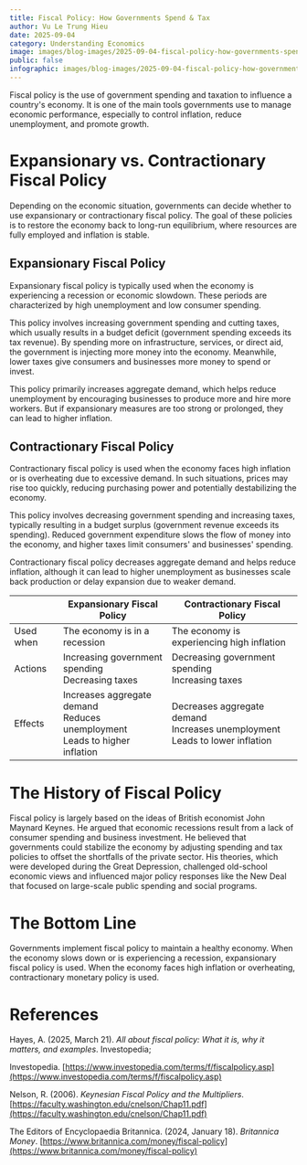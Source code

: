 ```yaml
---
title: Fiscal Policy: How Governments Spend & Tax
author: Vu Le Trung Hieu
date: 2025-09-04
category: Understanding Economics
image: images/blog-images/2025-09-04-fiscal-policy-how-governments-spend-and-tax/post-image.png
public: false
infographic: images/blog-images/2025-09-04-fiscal-policy-how-governments-spend-and-tax/infographic.png
---
```


Fiscal policy is the use of government spending and taxation to influence a country's economy. It is one of the main tools governments use to manage economic performance, especially to control inflation, reduce unemployment, and promote growth.

# Expansionary vs. Contractionary Fiscal Policy

Depending on the economic situation, governments can decide whether to use expansionary or contractionary fiscal policy. The goal of these policies is to restore the economy back to long-run equilibrium, where resources are fully employed and inflation is stable.

## Expansionary Fiscal Policy

Expansionary fiscal policy is typically used when the economy is experiencing a recession or economic slowdown. These periods are characterized by high unemployment and low consumer spending.

This policy involves increasing government spending and cutting taxes, which usually results in a budget deficit (government spending exceeds its tax revenue). By spending more on infrastructure, services, or direct aid, the government is injecting more money into the economy. Meanwhile, lower taxes give consumers and businesses more money to spend or invest.

This policy primarily increases aggregate demand, which helps reduce unemployment by encouraging businesses to produce more and hire more workers. But if expansionary measures are too strong or prolonged, they can lead to higher inflation.

## Contractionary Fiscal Policy

Contractionary fiscal policy is used when the economy faces high inflation or is overheating due to excessive demand. In such situations, prices may rise too quickly, reducing purchasing power and potentially destabilizing the economy.

This policy involves decreasing government spending and increasing taxes, typically resulting in a budget surplus (government revenue exceeds its spending). Reduced government expenditure slows the flow of money into the economy, and higher taxes limit consumers' and businesses' spending.

Contractionary fiscal policy decreases aggregate demand and helps reduce inflation, although it can lead to higher unemployment as businesses scale back production or delay expansion due to weaker demand.

|  | Expansionary Fiscal Policy | Contractionary Fiscal Policy |
| ----- | ----- | ----- |
| Used when | The economy is in a recession | The economy is experiencing high inflation |
| Actions | Increasing government spending<br>Decreasing taxes | Decreasing government spending<br>Increasing taxes |
| Effects | Increases aggregate demand<br>Reduces unemployment<br>Leads to higher inflation | Decreases aggregate demand<br>Increases unemployment<br>Leads to lower inflation |

# The History of Fiscal Policy

Fiscal policy is largely based on the ideas of British economist John Maynard Keynes. He argued that economic recessions result from a lack of consumer spending and business investment. He believed that governments could stabilize the economy by adjusting spending and tax policies to offset the shortfalls of the private sector. His theories, which were developed during the Great Depression, challenged old-school economic views and influenced major policy responses like the New Deal that focused on large-scale public spending and social programs.

# The Bottom Line

Governments implement fiscal policy to maintain a healthy economy. When the economy slows down or is experiencing a recession, expansionary fiscal policy is used. When the economy faces high inflation or overheating, contractionary monetary policy is used.

# References

Hayes, A. (2025, March 21). *All about fiscal policy: What it is, why it matters, and examples*. Investopedia; 

Investopedia. [https://www.investopedia.com/terms/f/fiscalpolicy.asp](https://www.investopedia.com/terms/f/fiscalpolicy.asp)  

Nelson, R. (2006). *Keynesian Fiscal Policy and the Multipliers*. [https://faculty.washington.edu/cnelson/Chap11.pdf](https://faculty.washington.edu/cnelson/Chap11.pdf)  

The Editors of Encyclopaedia Britannica. (2024, January 18). *Britannica Money*. [https://www.britannica.com/money/fiscal-policy](https://www.britannica.com/money/fiscal-policy)
